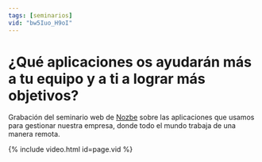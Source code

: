 ```yaml
---
tags: [seminarios]
vid: "bw5Iuo_H9oI"
---
```


# ¿Qué aplicaciones os ayudarán más a tu equipo y a ti a lograr más objetivos?

Grabación del seminario web de [Nozbe][n] sobre las aplicaciones que usamos para gestionar nuestra empresa, donde todo el mundo trabaja de una manera remota.

{% include video.html id=page.vid %}

<!--More-->


[n]: https://nozbe.com/es/?a=mike